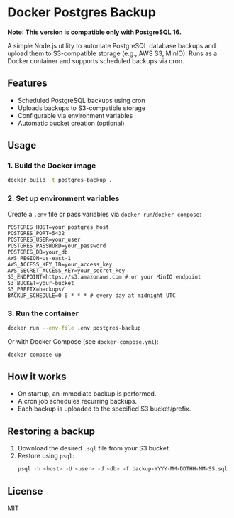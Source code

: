 # Docker Postgres Backup

**Note: This version is compatible only with PostgreSQL 16.**

A simple Node.js utility to automate PostgreSQL database backups and upload them to S3-compatible storage (e.g., AWS S3, MinIO). Runs as a Docker container and supports scheduled backups via cron.

## Features
- Scheduled PostgreSQL backups using cron
- Uploads backups to S3-compatible storage
- Configurable via environment variables
- Automatic bucket creation (optional)

## Usage

### 1. Build the Docker image

```sh
docker build -t postgres-backup .
```

### 2. Set up environment variables

Create a `.env` file or pass variables via `docker run`/`docker-compose`:

```
POSTGRES_HOST=your_postgres_host
POSTGRES_PORT=5432
POSTGRES_USER=your_user
POSTGRES_PASSWORD=your_password
POSTGRES_DB=your_db
AWS_REGION=us-east-1
AWS_ACCESS_KEY_ID=your_access_key
AWS_SECRET_ACCESS_KEY=your_secret_key
S3_ENDPOINT=https://s3.amazonaws.com # or your MinIO endpoint
S3_BUCKET=your-bucket
S3_PREFIX=backups/
BACKUP_SCHEDULE=0 0 * * * # every day at midnight UTC
```

### 3. Run the container

```sh
docker run --env-file .env postgres-backup
```

Or with Docker Compose (see `docker-compose.yml`):

```sh
docker-compose up
```

## How it works
- On startup, an immediate backup is performed.
- A cron job schedules recurring backups.
- Each backup is uploaded to the specified S3 bucket/prefix.

## Restoring a backup
1. Download the desired `.sql` file from your S3 bucket.
2. Restore using `psql`:
   ```sh
   psql -h <host> -U <user> -d <db> -f backup-YYYY-MM-DDTHH-MM-SS.sql
   ```

## License
MIT
